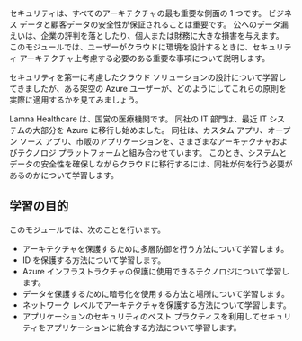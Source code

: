 セキュリティは、すべてのアーキテクチャの最も重要な側面の 1 つです。 ビジネス データと顧客データの安全性が保証されることは重要です。 公へのデータ漏えいは、企業の評判を落としたり、個人または財務に大きな損害を与えます。 このモジュールでは、ユーザーがクラウドに環境を設計するときに、セキュリティ アーキテクチャ上考慮する必要のある重要な事項について説明します。 

セキュリティを第一に考慮したクラウド ソリューションの設計について学習してきましたが、ある架空の Azure ユーザーが、どのようにしてこれらの原則を実際に適用するかを見てみましょう。

Lamna Healthcare は、国営の医療機関です。 同社の IT 部門は、最近 IT システムの大部分を Azure に移行し始めました。 同社は、カスタム アプリ、オープン ソース アプリ、市販のアプリケーションを、さまざまなアーキテクチャおよびテクノロジ プラットフォームと組み合わせています。 このとき、システムとデータの安全性を確保しながらクラウドに移行するには、同社が何を行う必要があるのかについて学習します。

## <a name="learning-objectives"></a>学習の目的

このモジュールでは、次のことを行います。

- アーキテクチャを保護するために多層防御を行う方法について学習します。
- ID を保護する方法について学習します。
- Azure インフラストラクチャの保護に使用できるテクノロジについて学習します。
- データを保護するために暗号化を使用する方法と場所について学習します。
- ネットワーク レベルでアーキテクチャを保護する方法について学習します。
- アプリケーションのセキュリティのベスト プラクティスを利用してセキュリティをアプリケーションに統合する方法について学習します。